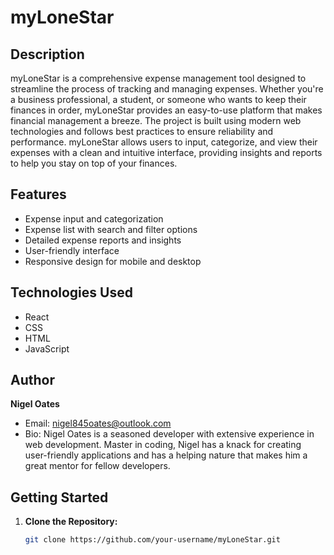 # myLoneStar

## Description

myLoneStar is a comprehensive expense management tool designed to streamline the process of tracking and managing expenses. Whether you're a business professional, a student, or someone who wants to keep their finances in order, myLoneStar provides an easy-to-use platform that makes financial management a breeze. The project is built using modern web technologies and follows best practices to ensure reliability and performance. myLoneStar allows users to input, categorize, and view their expenses with a clean and intuitive interface, providing insights and reports to help you stay on top of your finances.

## Features

- Expense input and categorization
- Expense list with search and filter options
- Detailed expense reports and insights
- User-friendly interface
- Responsive design for mobile and desktop

## Technologies Used

- React
- CSS
- HTML
- JavaScript

## Author

**Nigel Oates**
- Email: nigel845oates@outlook.com
- Bio: Nigel Oates is a seasoned developer with extensive experience in web development. Master in coding, Nigel has a knack for creating user-friendly applications and has a helping nature that makes him a great mentor for fellow developers.

## Getting Started

1. **Clone the Repository:**
   ```bash
   git clone https://github.com/your-username/myLoneStar.git
